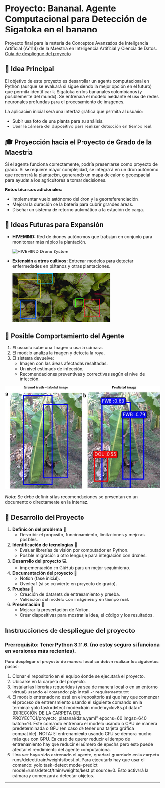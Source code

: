 # Proyecto: Bananal. Agente Computacional para Detección de Sigatoka en el banano

Proyecto final para la materia de Conceptos Avanzados de Inteligencia Artificial (AY114) de la Maestría en Inteligencia Artificial y Ciencia de Datos.
[Guía de despliegue del proyecto](#Instrucciones-de-despliegue-del-proyecto)

## 📌 Idea Principal

El objetivo de este proyecto es desarrollar un agente computacional en Python (aunque se evaluará si sigue siendo la mejor opción en el futuro) que permita identificar la Sigatoka en los bananales colombianos (y posiblemente del mundo). Se entrenará el modelo mediante el uso de redes neuronales profundas para el procesamiento de imágenes.

La aplicación inicial será una interfaz gráfica que permita al usuario:

-   Subir una foto de una planta para su análisis.
-   Usar la cámara del dispositivo para realizar detección en tiempo real.

## 🎓 Proyección hacia el Proyecto de Grado de la Maestría

Si el agente funciona correctamente, podría presentarse como proyecto de grado. Si se requiere mayor complejidad, se integrará en un dron autónomo que recorrerá la plantación, generando un mapa de calor o geoespacial para ayudar a los agricultores a tomar decisiones.

**Retos técnicos adicionales:**

-   Implementar vuelo autónomo del dron y la georreferenciación.
-   Mejorar la duración de la batería para cubrir grandes áreas.
-   Diseñar un sistema de retorno automático a la estación de carga.

## 🚀 Ideas Futuras para Expansión

-   **HIVEMIND:** Red de drones autónomos que trabajan en conjunto para monitorear más rápido la plantación.

    ![HIVEMIND Drone System](misc/fotos_repo/hivemind.png)

-   **Extensión a otros cultivos:** Entrenar modelos para detectar enfermedades en plátanos y otras plantaciones.

    ![Enfermedades en cultivos](misc/fotos_repo/enfermedades.jpg)

## 🎯 Posible Comportamiento del Agente

1. El usuario sube una imagen o usa la cámara.
2. El modelo analiza la imagen y detecta la roya.
3. El sistema devuelve:
    - Imagen con las áreas afectadas resaltadas.
    - Un nivel estimado de infección.
    - Recomendaciones preventivas y correctivas según el nivel de infección.

![Ejemplo de detección de infección](misc/fotos_repo/ejemplo.jpg)

_Nota:_ Se debe definir si las recomendaciones se presentan en un documento o directamente en la interfaz.

## 📅 Desarrollo del Proyecto

1. **Definición del problema** 📝
    - Describir el propósito, funcionamiento, limitaciones y mejoras posibles.
2. **Identificación de tecnologías** 🔧
    - Evaluar librerías de visión por computador en Python.
    - Posible migración a otro lenguaje para integración con drones.
3. **Desarrollo del proyecto** 💻
    - Implementación en GitHub para un mejor seguimiento.
4. **Documentación del proyecto** 📄
    - Notion (fase inicial).
    - Overleaf (si se convierte en proyecto de grado).
5. **Pruebas** 🔬
    - Creación de datasets de entrenamiento y prueba.
    - Validación del modelo con imágenes y en tiempo real.
6. **Presentación** 🎤
    - Mejorar la presentación de Notion.
    - Crear diapositivas para mostrar la idea, el código y los resultados.

## Instrucciones de despliegue del proyecto

### Prerrequisito: Tener Python 3.11.6. (no estoy seguro si funciona en versiones más recientes).

Para desplegar el proyecto de manera local se deben realizar los siguientes pasos:

1. Clonar el repositorio en el equipo donde se ejecutará el proyecto.
2. Ubicarse en la carpeta del proyecto.
3. Instalar las librerías requeridas (ya sea de manera local o en un entorno virtual) usando el comando: pip install -r requirements.txt
4. El modelo entrenado no está en el repositorio así que hay que comenzar el proceso de entrenamiento usando el siguiente comando en la terminal: yolo task=detect mode=train model=yolov8s.pt data="[DIRECCIÓN DE LA CARPETA DEL PROYECTO]/proyecto_platanal/data.yaml" epochs=60 imgsz=640 batch=16. Este comando entrenará el modelo usando o CPU de manera predeterminada o GPU (en caso de tener una tarjeta gráfica compatible).
   NOTA: El entrenamiento usando CPU se demora mucho más que con GPU. En caso de querer reducir el tiempo de entrenamiento hay que reducir el número de epochs pero esto puede afectar el rendimiento del agente computacional.
5. Una vez haya sido entrenado el agente, quedará guardado en la carpeta runs/detect/train/weights/best.pt. Para ejecutarlo hay que usar el comando: yolo task=detect mode=predict model=runs/detect/train/weights/best.pt source=0. Esto activará la cámara y comenzará a detectar objetos.

---
